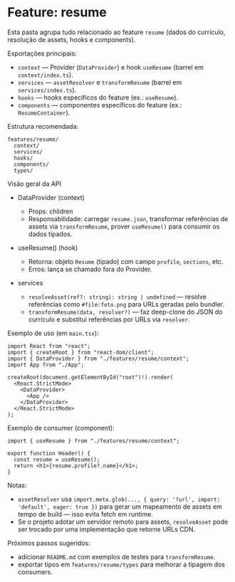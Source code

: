 # Feature: resume

Esta pasta agrupa tudo relacionado ao feature `resume` (dados do currículo, resolução de assets, hooks e components).

Exportações principais:

- `context` — Provider (`DataProvider`) e hook `useResume` (barrel em `context/index.ts`).
- `services` — `assetResolver` e `transformResume` (barrel em `services/index.ts`).
- `hooks` — hooks específicos do feature (ex.: `useResume`).
- `components` — componentes específicos do feature (ex.: `ResumeContainer`).

Estrutura recomendada:

```
features/resume/
  context/
  services/
  hooks/
  components/
  types/
```

Visão geral da API

- DataProvider (context)

  - Props: children
  - Responsabilidade: carregar `resume.json`, transformar referências de assets via `transformResume`, prover `useResume()` para consumir os dados tipados.

- useResume() (hook)

  - Retorna: objeto `Resume` (tipado) com campo `profile`, `sections`, etc.
  - Erros: lança se chamado fora do Provider.

- services
  - `resolveAsset(ref?: string): string | undefined` — resolve referências como `#file:foto.png` para URLs geradas pelo bundler.
  - `transformResume(data, resolver?)` — faz deep-clone do JSON do currículo e substitui referências por URLs via `resolver`.

Exemplo de uso (em `main.tsx`):

```tsx
import React from "react";
import { createRoot } from "react-dom/client";
import { DataProvider } from "./features/resume/context";
import App from "./App";

createRoot(document.getElementById("root")!).render(
  <React.StrictMode>
    <DataProvider>
      <App />
    </DataProvider>
  </React.StrictMode>
);
```

Exemplo de consumer (component):

```tsx
import { useResume } from "./features/resume/context";

export function Header() {
  const resume = useResume();
  return <h1>{resume.profile?.name}</h1>;
}
```

Notas:

- `assetResolver` usa `import.meta.glob(..., { query: '?url', import: 'default', eager: true })` para gerar um mapeamento de assets em tempo de build — isso evita fetch em runtime.
- Se o projeto adotar um servidor remoto para assets, `resolveAsset` pode ser trocado por uma implementação que retorne URLs CDN.

Próximos passos sugeridos:

- adicionar `README.md` com exemplos de testes para `transformResume`.
- exportar tipos em `features/resume/types` para melhorar a tipagem dos consumers.
